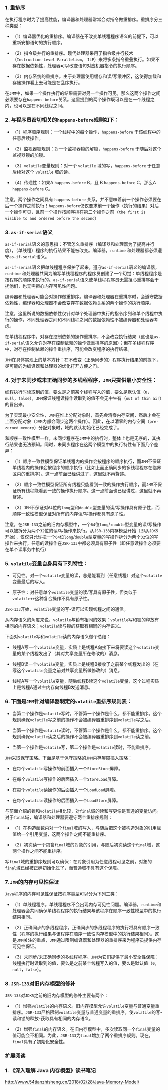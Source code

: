 ### 1. 重排序
在执行程序时为了提高性能，编译器和处理器常常会对指令做重排序。重排序分三种类型：
+ （1）编译器优化的重排序。编译器在不改变单线程程序语义的前提下，可以重新安排语句的执行顺序。

+ （2）指令级并行的重排序。现代处理器采用了指令级并行技术（`Instruction-Level Parallelism`， `ILP`）来将多条指令重叠执行。如果不存在数据依赖性，处理器可以改变语句对应机器指令的执行顺序。

+ （3）内存系统的重排序。由于处理器使用缓存和读/写缓冲区，这使得加载和存储操作看上去可能是在乱序执行。

在`JMM`中，如果一个操作执行的结果需要对另一个操作可见，那么这两个操作之间必须要存在`happens-before`关系。这里提到的两个操作既可以是在一个线程之内，也可以是在不同线程之间。

### 2. 与程序员密切相关的`happens-before`规则如下：
+ （1）程序顺序规则：一个线程中的每个操作，`happens-before` 于该线程中的任意后续操作。

+ （2）监视器锁规则：对一个监视器锁的解锁，`happens-before` 于随后对这个监视器锁的加锁。

+ （3）`volatile`变量规则：对一个 `volatile` 域的写，`happens-before` 于任意后续对这个 `volatile` 域的读。

+ （4）传递性：如果A `happens-before` B，且 B `happens-before` C，那么A `happens-before` C。

注意，两个操作之间具有 `happens-before` 关系，并不意味着前一个操作必须要在后一个操作之前执行！`happens-before`仅仅要求前一个操作（执行的结果）对后一个操作可见，且前一个操作按顺序排在第二个操作之前（`the first is visible to and ordered before the second`）

### 3. `as-if-serial`语义
`as-if-serial`语义的意思指：不管怎么重排序（编译器和处理器为了提高并行度），（单线程）程序的执行结果不能被改变。编译器，`runtime` 和处理器都必须遵守`as-if-serial`语义。

`as-if-serial`语义把单线程程序保护了起来，遵守`as-if-serial`语义的编译器，`runtime` 和处理器共同为编写单线程程序的程序员创建了一个幻觉：单线程程序是按程序的顺序来执行的。`as-if-serial`语义使单线程程序员无需担心重排序会干扰他们，也无需担心内存可见性问题。

编译器和处理器可能会对操作做重排序。编译器和处理器在重排序时，会遵守数据依赖性，编译器和处理器不会改变存在数据依赖关系的两个操作的执行顺序。

注意，这里所说的数据依赖性仅针对单个处理器中执行的指令序列和单个线程中执行的操作，不同处理器之间和不同线程之间的数据依赖性不被编译器和处理器考虑。

在单线程程序中，对存在控制依赖的操作重排序，不会改变执行结果（这也是`as-if-serial`语义允许对存在控制依赖的操作做重排序的原因）；但在多线程程序中，对存在控制依赖的操作重排序，可能会改变程序的执行结果。

`JMM`在具体实现上的基本方针：在不改变（正确同步的）程序执行结果的前提下，尽可能的为编译器和处理器的优化打开方便之门。

### 4. 对于未同步或未正确同步的多线程程序，`JMM`只提供最小安全性：

线程执行时读取到的值，要么是之前某个线程写入的值，要么是默认值（`0`，`null`，`false`），`JMM`保证线程读操作读取到的值不会无中生有（`out of thin air`）的冒出来。

为了实现最小安全性，`JVM`在堆上分配对象时，首先会清零内存空间，然后才会在上面分配对象（`JVM`内部会同步这两个操作）。因此，在以清零的内存空间（`pre-zeroed memory`）分配对象时，域的默认初始化已经完成了。

和顺序一致性模型一样，未同步程序在`JMM`中的执行时，整体上也是无序的，其执行结果也无法预知。同时，未同步程序在这两个模型中的执行特性有下面几个差异：

+ （1）顺序一致性模型保证单线程内的操作会按程序的顺序执行，而`JMM`不保证单线程内的操作会按程序的顺序执行（比如上面正确同步的多线程程序在临界区内的重排序）。这一点前面已经讲过了，这里就不再赘述。

+ （2）顺序一致性模型保证所有线程只能看到一致的操作执行顺序，而`JMM`不保证所有线程能看到一致的操作执行顺序。这一点前面也已经讲过，这里就不再赘述。

+ （3）`JMM`不保证对`64`位的`long`型和`double`型变量的读/写操作具有原子性，而顺序一致性模型保证对所有的内存读/写操作都具有原子性。

注意，在`JSR-133`之前的旧内存模型中，一个`64`位`long`/ `double`型变量的读/写操作可以被拆分为两个`32`位的读/写操作来执行。从`JSR-133`内存模型开始（即从`JDK5`开始），仅仅只允许把一个`64`位`long`/`double`型变量的写操作拆分为两个`32`位的写操作来执行，任意的读操作在`JSR-133`中都必须具有原子性（即任意读操作必须要在单个读事务中执行）

### 5. `volatile`变量自身具有下列特性：
+ 可见性。对一个`volatile`变量的读，总是能看到（任意线程）对这个`volatile`变量最后的写入。

+ 原子性：对任意单个`volatile`变量的读/写具有原子性，但类似于`volatile++`这种复合操作不具有原子性。

`JSR-133`开始，`volatile`变量的写-读可以实现线程之间的通信。

从内存语义的角度来说，`volatile`与锁有相同的效果：`volatile`写和锁的释放有相同的内存语义；`volatile`读与锁的获取有相同的内存语义。

下面对`volatile`写和`volatile`读的内存语义做个总结：

+ 线程A写一个`volatile`变量，实质上是线程A向接下来将要读这个`volatile`变量的某个线程发出了（其对共享变量所在修改的）消息。

+ 线程B读一个`volatile`变量，实质上是线程B接收了之前某个线程发出的（在写这个`volatile`变量之前对共享变量所做修改的）消息。

+ 线程A写一个`volatile`变量，随后线程B读这个`volatile`变量，这个过程实质上是线程A通过主内存向线程B发送消息。

### 6. 下面是`JMM`针对编译器制定的`volatile`重排序规则表：

+ 当第二个操作是`volatile`写时，不管第一个操作是什么，都不能重排序。这个规则确保`volatile`写之前的操作不会被编译器重排序到`volatile`写之后。

+ 当第一个操作是`volatile`读时，不管第二个操作是什么，都不能重排序。这个规则确保`volatile`读之后的操作不会被编译器重排序到`volatile`读之前。

+ 当第一个操作是`volatile`写，第二个操作是`volatile`读时，不能重排序。

`JMM`采取保守策略。下面是基于保守策略的`JMM`内存屏障插入策略：

+ 在每个`volatile`写操作的前面插入一个`StoreStore`屏障。

+ 在每个`volatile`写操作的后面插入一个`StoreLoad`屏障。

+ 在每个`volatile`读操作的后面插入一个`LoadLoad`屏障。

+ 在每个`volatile`读操作的后面插入一个`LoadStore`屏障。


与前面介绍的锁和`volatile`相比较，对`final`域的读和写更像是普通的变量访问。对于`final`域，编译器和处理器要遵守两个重排序规则：

+ （1）在构造函数内对一个`final`域的写入，与随后把这个被构造对象的引用赋值给一个引用变量，这两个操作之间不能重排序。

+ （2）初次读一个包含`final`域的对象的引用，与随后初次读这个`final`域，这两个操作之间不能重排序。

写`final`域的重排序规则可以确保：在对象引用为任意线程可见之前，对象的`final`域已经被正确初始化过了，而普通域不具有这个保障。


### 7. `JMM`的内存可见性保证

`Java`程序的内存可见性保证按程序类型可以分为下列三类：

+ （1）单线程程序。单线程程序不会出现内存可见性问题。编译器，`runtime`和处理器会共同确保单线程程序的执行结果与该程序在顺序一致性模型中的执行结果相同。

+ （2）正确同步的多线程程序。正确同步的多线程程序的执行将具有顺序一致性（程序的执行结果与该程序在顺序一致性内存模型中的执行结果相同）。这是`JMM`关注的重点，`JMM`通过限制编译器和处理器的重排序来为程序员提供内存可见性保证。

+ （3）未同步/未正确同步的多线程程序。`JMM`为它们提供了最小安全性保障：线程执行时读取到的值，要么是之前某个线程写入的值，要么是默认值（`0`，`null`，`false`）。

### 8. `JSR-133`对旧内存模型的修补
`JSR-133`对`JDK5`之前的旧内存模型的修补主要有两个：

+ （1）增强`volatile`的内存语义。旧内存模型允许`volatile`变量与普通变量重排序。`JSR-133`严格限制`volatile`变量与普通变量的重排序，使`volatile`的写-读和锁的释放-获取具有相同的内存语义。

+ （2）增强`final`的内存语义。在旧内存模型中，多次读取同一个`final`变量的值可能会不相同。为此，`JSR-133`为`final`增加了两个重排序规则。现在，`final`具有了初始化安全性。

### 扩展阅读
### 1. 《深入理解 Java 内存模型》读书笔记
http://www.54tianzhisheng.cn/2018/02/28/Java-Memory-Model/
